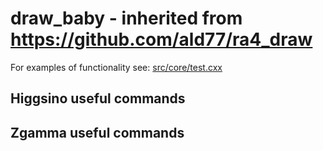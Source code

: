 draw_baby - inherited from https://github.com/ald77/ra4_draw
========

For examples of functionality see: [src/core/test.cxx](src/core/test.cxx)

## Higgsino useful commands

## Zgamma useful commands